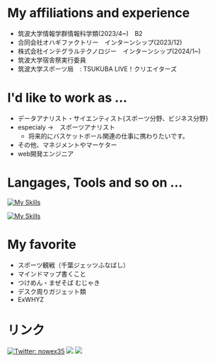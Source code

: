  # My affiliations and experience
- 筑波大学情報学群情報科学類(2023/4~)　B2 
- 合同会社オハギファクトリー　インターンシップ(2023/12)
- 株式会社インテグラルテクノロジー　インターンシップ(2024/1~)
- 筑波大学宿舎祭実行委員
- 筑波大学スポーツ局　: TSUKUBA LIVE！クリエイターズ


# I'd like to work as ...
- データアナリスト・サイエンティスト{スポーツ分野、ビジネス分野}
- especialy →　スポーツアナリスト
  - 将来的にバスケットボール関連の仕事に携わりたいです。
- その他、マネジメントやマーケター
- web開発エンジニア 


# Langages, Tools and so on ...
[![My Skills](https://skillicons.dev/icons?i=ruby,rails,vue,nuxt,js,html,css,python,cs,visualstudio,vscode,git,docker,figma&perline=7)](https://skillicons.dev)


[![My Skills](https://skillicons.dev/icons?i=qt,notion&perline=6)](https://skillicons.dev)

# My favorite 
- スポーツ観戦（千葉ジェッツふなばし）
- マインドマップ書くこと
- つけめん・まぜそば むじゃき
- デスク周りガジェット類
- ExWHYZ
  
# リンク
[![Twitter: nowex35](https://img.shields.io/twitter/follow/nowex35?style=social)](https://twitter.com/nowex35)
<a href="https://qiita.com/nowex35" target="_blank"><img src="https://img.shields.io/badge/-Qiita-55C500.svg?logo=qiita&style=plastic"></a>
<a href="https://note.com/nowex35" target="_blank"><img src="https://img.shields.io/badge/-Note-gray?logo=gray&style=plastic"></a>


<!---
nowex35/nowex35 is a ✨ special ✨ repository because its `README.md` (this file) appears on your GitHub profile.
You can click the Preview link to take a look at your changes.
--->
